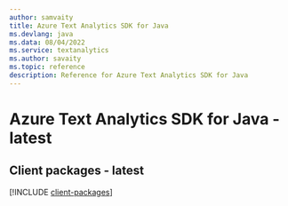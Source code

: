 ```yaml
---
author: samvaity
title: Azure Text Analytics SDK for Java
ms.devlang: java
ms.data: 08/04/2022
ms.service: textanalytics
ms.author: savaity
ms.topic: reference
description: Reference for Azure Text Analytics SDK for Java
---
```

# Azure Text Analytics SDK for Java - latest

## Client packages - latest
[!INCLUDE [client-packages](text-analytics-client-index.md)]